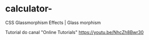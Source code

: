 # calculator-
CSS Glassmorphism Effects | Glass morphism

Tutorial do canal "Online Tutorials"
https://youtu.be/NhcZh8Bwr30
